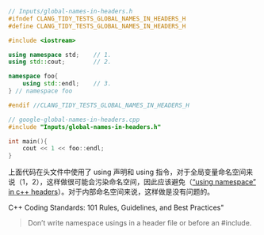 ```c++
// Inputs/global-names-in-headers.h
#ifndef CLANG_TIDY_TESTS_GLOBAL_NAMES_IN_HEADERS_H
#define CLANG_TIDY_TESTS_GLOBAL_NAMES_IN_HEADERS_H

#include <iostream>

using namespace std;    // 1.
using std::cout;        // 2.

namespace foo{
    using std::endl;    // 3.
} // namespace foo

#endif //CLANG_TIDY_TESTS_GLOBAL_NAMES_IN_HEADERS_H

// google-global-names-in-headers.cpp
#include "Inputs/global-names-in-headers.h"

int main(){
    cout << 1 << foo::endl;
}
```

上面代码在头文件中使用了 using 声明和 using 指令，对于全局变量命名空间来说（1，2），这样做很可能会污染命名空间，因此应该避免（[“using namespace” in c++ headers](https://stackoverflow.com/questions/5849457/using-namespace-in-c-headers)）。对于内部命名空间来说，这样做是没有问题的。

C++ Coding Standards: 101 Rules, Guidelines, and Best Practices"

> Don’t write namespace usings in a header file or before an #include.


